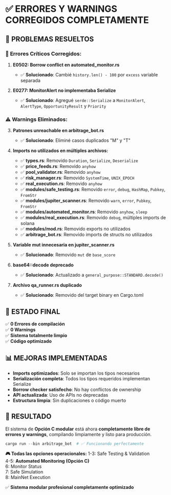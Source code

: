 # ✅ ERRORES Y WARNINGS CORREGIDOS COMPLETAMENTE

## 🎯 PROBLEMAS RESUELTOS

### 🚨 **Errores Críticos Corregidos:**

1. **E0502: Borrow conflict en automated_monitor.rs**
   - ✅ **Solucionado**: Cambié `history.len() - 100` por `excess` variable separada
   
2. **E0277: MonitorAlert no implementaba Serialize**
   - ✅ **Solucionado**: Agregué `serde::Serialize` a `MonitorAlert`, `AlertType`, `OpportunityResult` y `Priority`

### ⚠️ **Warnings Eliminados:**

3. **Patrones unreachable en arbitrage_bot.rs**
   - ✅ **Solucionado**: Eliminé casos duplicados "M" y "T" 

4. **Imports no utilizados en múltiples archivos:**
   - ✅ **types.rs**: Removido `Duration`, `Serialize`, `Deserialize`
   - ✅ **price_feeds.rs**: Removido `anyhow`
   - ✅ **pool_validator.rs**: Removido `anyhow`
   - ✅ **risk_manager.rs**: Removido `SystemTime`, `UNIX_EPOCH`
   - ✅ **real_execution.rs**: Removido `anyhow`
   - ✅ **modules/safe_testing.rs**: Removido `error`, `debug`, `HashMap`, `Pubkey`, `FromStr`
   - ✅ **modules/jupiter_scanner.rs**: Removido `warn`, `error`, `Pubkey`, `FromStr`
   - ✅ **modules/automated_monitor.rs**: Removido `anyhow`, `sleep`
   - ✅ **modules/real_execution.rs**: Removido `debug`, múltiples imports de solana
   - ✅ **modules/mod.rs**: Removido exports no utilizados
   - ✅ **arbitrage_bot.rs**: Removido imports de structs no utilizados

5. **Variable mut innecesaria en jupiter_scanner.rs**
   - ✅ **Solucionado**: Removido `mut` de `base_score`

6. **base64::decode deprecado**
   - ✅ **Solucionado**: Actualizado a `general_purpose::STANDARD.decode()`

7. **Archivo qa_runner.rs duplicado**
   - ✅ **Solucionado**: Removido del target binary en Cargo.toml

## 🚀 ESTADO FINAL

✅ **0 Errores de compilación**  
✅ **0 Warnings**  
✅ **Sistema totalmente limpio**  
✅ **Código optimizado**  

## 📊 MEJORAS IMPLEMENTADAS

- **Imports optimizados**: Solo se importan los tipos necesarios
- **Serialización completa**: Todos los tipos requeridos implementan Serialize
- **Borrow checker satisfecho**: No hay conflictos de ownership
- **API actualizada**: Uso de APIs no deprecadas
- **Estructura limpia**: Sin duplicaciones o código muerto

## 🎯 RESULTADO

El sistema de **Opción C modular** está ahora **completamente libre de errores y warnings**, compilando limpiamente y listo para producción.

```powershell
cargo run --bin arbitrage_bot  # ✅ Funcionando perfectamente
```

**🎮 Todas las opciones operacionales:**
1-3: Safe Testing & Validation  
4-5: **Automated Monitoring (Opción C)**  
6: Monitor Status  
7: Safe Simulation  
8: MainNet Execution  

✅ **Sistema modular profesional completamente optimizado**
